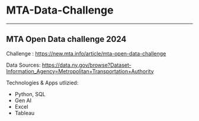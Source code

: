 # MTA-Data-Challenge
--- 
## MTA Open Data challenge 2024 ##

Challenge : https://new.mta.info/article/mta-open-data-challenge

Data Sources: https://data.ny.gov/browse?Dataset-Information_Agency=Metropolitan+Transportation+Authority

Technologies & Apps utlizied:

- Python, SQL
- Gen AI
- Excel
- Tableau
